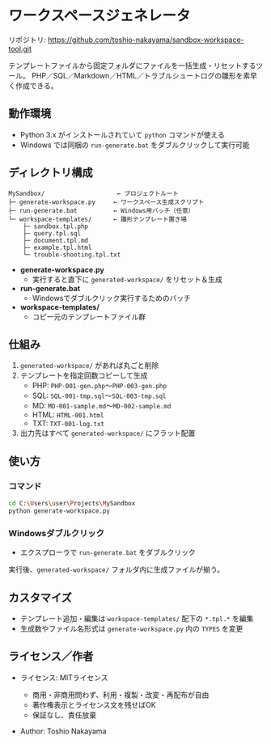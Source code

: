 # ワークスペースジェネレータ

リポジトリ: <https://github.com/toshio-nakayama/sandbox-workspace-tool.git>

テンプレートファイルから固定フォルダにファイルを一括生成・リセットするツール。
PHP／SQL／Markdown／HTML／トラブルシュートログの雛形を素早く作成できる。

## 動作環境

- Python 3.x がインストールされていて `python` コマンドが使える
- Windows では同梱の `run-generate.bat` をダブルクリックして実行可能

## ディレクトリ構成

```plaintext
MySandbox/                    ← プロジェクトルート
├─ generate-workspace.py     ← ワークスペース生成スクリプト
├─ run-generate.bat          ← Windows用バッチ（任意）
└─ workspace-templates/      ← 雛形テンプレート置き場
    ├─ sandbox.tpl.php
    ├─ query.tpl.sql
    ├─ document.tpl.md
    ├─ example.tpl.html
    └─ trouble-shooting.tpl.txt
```

- **generate-workspace.py**
  - 実行すると直下に `generated-workspace/` をリセット＆生成
- **run-generate.bat**
  - Windowsでダブルクリック実行するためのバッチ
- **workspace-templates/**
  - コピー元のテンプレートファイル群

## 仕組み

1. `generated-workspace/` があれば丸ごと削除
2. テンプレートを指定回数コピーして生成
   - PHP: `PHP-001-gen.php`～`PHP-003-gen.php`
   - SQL: `SQL-001-tmp.sql`～`SQL-003-tmp.sql`
   - MD:  `MD-001-sample.md`～`MD-002-sample.md`
   - HTML: `HTML-001.html`
   - TXT: `TXT-001-log.txt`
3. 出力先はすべて `generated-workspace/` にフラット配置

## 使い方

### コマンド

```bash
cd C:\Users\user\Projects\MySandbox
python generate-workspace.py
```

### Windowsダブルクリック

- エクスプローラで `run-generate.bat` をダブルクリック

実行後、`generated-workspace/` フォルダ内に生成ファイルが揃う。

## カスタマイズ

- テンプレート追加・編集は `workspace-templates/` 配下の `*.tpl.*` を編集
- 生成数やファイル名形式は `generate-workspace.py` 内の `TYPES` を変更

## ライセンス／作者

- ライセンス: MITライセンス
  - 商用・非商用問わず、利用・複製・改変・再配布が自由
  - 著作権表示とライセンス文を残せばOK
  - 保証なし、責任放棄

- Author: Toshio Nakayama
